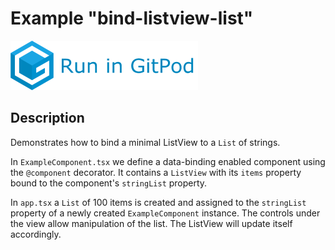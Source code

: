 # Example "bind-listview-list"

[![GitPod Logo](../../doc/run-in-gitpod.png)](https://gitpod.io/#example=bind-listview-list/https://github.com/eclipsesource/tabris-decorators/tree/master/examples/bind-listview-list)

## Description

Demonstrates how to bind a minimal ListView to a `List` of strings.

In `ExampleComponent.tsx` we define a data-binding enabled component using the `@component` decorator. It contains a `ListView` with its `items` property bound to the component's `stringList` property.

In `app.tsx` a `List` of 100 items is created and assigned to the `stringList` property of a newly created `ExampleComponent` instance. The controls under the view allow manipulation of the list. The ListView will update itself accordingly.
